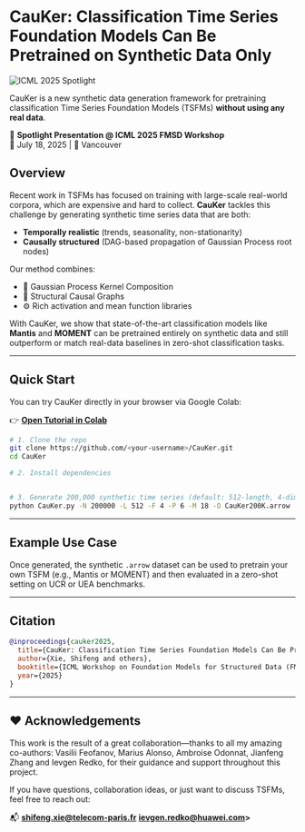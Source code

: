 # CauKer: Classification Time Series Foundation Models Can Be Pretrained on Synthetic Data Only

![ICML 2025 Spotlight](https://img.shields.io/badge/ICML%202025-Spotlight-blue)

CauKer is a new synthetic data generation framework for pretraining classification Time Series Foundation Models (TSFMs) **without using any real data**.

🚀 **Spotlight Presentation @ ICML 2025 FMSD Workshop**  
📅 July 18, 2025 | 📍 Vancouver

## Overview

Recent work in TSFMs has focused on training with large-scale real-world corpora, which are expensive and hard to collect. **CauKer** tackles this challenge by generating synthetic time series data that are both:

- **Temporally realistic** (trends, seasonality, non-stationarity)  
- **Causally structured** (DAG-based propagation of Gaussian Process root nodes)

Our method combines:
- 🌱 Gaussian Process Kernel Composition
- 🔗 Structural Causal Graphs
- ⚙️ Rich activation and mean function libraries

With CauKer, we show that state-of-the-art classification models like **Mantis** and **MOMENT** can be pretrained entirely on synthetic data and still outperform or match real-data baselines in zero-shot classification tasks.

---

## Quick Start

You can try CauKer directly in your browser via Google Colab:

👉 [**Open Tutorial in Colab**](https://colab.research.google.com/drive/1hvVsWMP4g3pv9bqFRsgBolVMFBNF4tQk?usp=sharing)

```bash
# 1. Clone the repo
git clone https://github.com/<your-username>/CauKer.git
cd CauKer

# 2. Install dependencies


# 3. Generate 200,000 synthetic time series (default: 512-length, 4-dimensional)
python CauKer.py -N 200000 -L 512 -F 4 -P 6 -M 18 -O CauKer200K.arrow
```

---

## Example Use Case

Once generated, the synthetic `.arrow` dataset can be used to pretrain your own TSFM (e.g., Mantis or MOMENT) and then evaluated in a zero-shot setting on UCR or UEA benchmarks.

---

## Citation

```bibtex
@inproceedings{cauker2025,
  title={CauKer: Classification Time Series Foundation Models Can Be Pretrained on Synthetic Data Only},
  author={Xie, Shifeng and others},
  booktitle={ICML Workshop on Foundation Models for Structured Data (FMSD)},
  year={2025}
}
```

---

## ❤️ Acknowledgements

This work is the result of a great collaboration—thanks to all my amazing co-authors: Vasilii Feofanov, Marius Alonso, Ambroise Odonnat, Jianfeng Zhang and Ievgen Redko, for their guidance and support throughout this project.

If you have questions, collaboration ideas, or just want to discuss TSFMs, feel free to reach out:

📬 **shifeng.xie@telecom-paris.fr** **ievgen.redko@huawei.com>**
